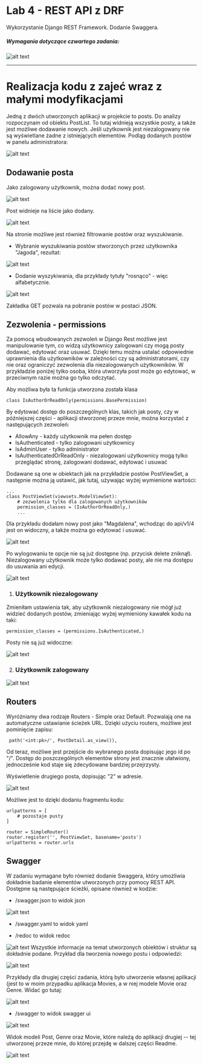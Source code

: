 # Lab 4 - REST API z DRF

Wykorzystanie Django REST Framework. Dodanie Swaggera.

####
##### Wymagania dotyczące czwartego zadania:
####

![alt text](https://i.imgur.com/TwbYQN0.png)  


---
# Realizacja kodu z zajeć wraz z małymi modyfikacjami

Jedną z dwóch utworzonych aplikacji w projekcie to posts. Do analizy rozpoczynam od obiektu PostList. To tutaj widnieją wszystkie posty, a także jest możliwe dodawanie nowych. Jeśli użytkownik jest niezalogowany nie są wyświetlane żadne z istniejących elementów. Podląg dodanych postów w panelu administratora:

![alt text](https://i.imgur.com/n7nPXtN.png)

## Dodawanie posta

Jako zalogowany użytkownik, można dodać nowy post.

![alt text](https://i.imgur.com/1toV43L.png)  

Post widnieje na liście jako dodany.

![alt text](https://i.imgur.com/b4ST7gk.png)

Na stronie możliwe jest również filtrowanie postów oraz wyszukiwanie.

- Wybranie wyszukiwania postów stworzonych przez użytkownika "Jagoda", rezultat:

![alt text](https://i.imgur.com/mUWp33h.png)  

- Dodanie wyszykiwania, dla przykłady tytuły "rosnąco" - więc alfabetycznie.

![alt text](https://i.imgur.com/t4JE9q6.png)

Zakładka GET pozwala na pobranie postów w postaci JSON.

## Zezwolenia - permissions

Za pomocą wbudowanych zezwoleń w Django Rest możliwe jest manipulowanie tym, co widzą użytkownicy zalogowani czy mogą posty dodawać, edytować oraz usuwać. Dzięki temu można ustalać odpowiednie uprawnienia dla użytkowników w zależności czy są administratorami, czy nie oraz ograniczyć zezwolenia dla niezalogowanych użytkowników. W przykładzie poniżej tylko osoba, która utworzyła post może go edytować, w przeciwnym razie można go tylko odczytać.

Aby możliwa była ta funkcja utworzona została klasa
```
class IsAuthorOrReadOnly(permissions.BasePermission)
```

By edytować dostęp do poszczególnych klas, takich jak posty, czy w późniejszej części - aplikacji stworzonej przeze mnie, można korzystać z następujących zezwoleń:
- AllowAny - każdy użytkownik ma pełen dostęp
- IsAuthenticated - tylko zalogowani użytkownicy
- IsAdminUser - tylko administrator
- IsAuthenticatedOrReadOnly - niezalogowani użytkownicy mogą tylko przeglądać stronę, zalogowani dodawać, edytować i usuwać

Dodawane są one w obiektach jak na przykładzie postów PostViewSet, a następnie można ją ustawić, jak tutaj, używając wyżej wymienione wartości:
```
...
class PostViewSet(viewsets.ModelViewSet):
    # zezwolenia tylko dla zalogowanych użytkowników
    permission_classes = (IsAuthorOrReadOnly,)
    ...
```

Dla przykładu dodałam nowy post jako "Magdalena", wchodząc do api/v1/4 jest on widoczny, a także można go edytować i usuwać.

![alt text](https://i.imgur.com/JHu6w9p.png)

Po wylogowaniu te opcje nie są już dostępne (np. przycisk delete zniknął). Niezalogowany użytkownik może tylko dodawać posty, ale nie ma dostępu do usuwania ani edycji.

![alt text](https://i.imgur.com/yagKZCx.png)

1. ### Użytkownik niezalogowany

Zmieniłam ustawienia tak, aby użytkownik niezalogowany nie mógł już widzieć dodanych postów, zmieniając wyżej wymieniony kawałek kodu na taki:
```
permission_classes = (permissions.IsAuthenticated,)
```

Posty nie są już widoczne:

![alt text](https://i.imgur.com/ogsbuQY.png)  

2. ### Użytkownik zalogowany

![alt text](https://i.imgur.com/f2tound.png) 

## Routers
Wyróżniamy dwa rodzaje Routers - Simple oraz Default. Pozwalają one na automatyczne ustawianie ścieżek URL.
Dzięki użyciu routers, możliwe jest pominięcie zapisu:

```
 path('<int:pk>/', PostDetail.as_view()),
```

Od teraz, możliwe jest przejście do wybranego posta dopisując jego id po "/". Dostęp do poszczególnych elementów strony jest znacznie ułatwiony, jednocześnie kod staje się zdecydowane bardziej przejrzysty.


Wyświetlenie drugiego posta, dopisując "2" w adresie.

![alt text](https://i.imgur.com/H8kThPR.png)

Możliwe jest to dzięki dodaniu fragmentu kodu:

```
urlpatterns = [
    # pozostaje pusty
]

router = SimpleRouter()
router.register('', PostViewSet, basename='posts')
urlpatterns = router.urls
```

## Swagger

W zadaniu wymagane było również dodanie Swaggera, który umożliwia dokładnie badanie elementów utworzonych przy pomocy REST API. Dostępne są następujące ścieżki, opisane również w kodzie:
- /swagger.json to widok json

![alt text](https://i.imgur.com/FcprWWh.png)

- /swagger.yaml to widok yaml

- /redoc to widok redoc

![alt text](https://i.imgur.com/bccJRbt.png)
Wszystkie informacje na temat utworzonych obiektów i struktur są dokładnie podane. Przykład dla tworzenia nowego postu i odpowiedzi:

![alt text](https://i.imgur.com/zrESK2V.png)

Przykłady dla drugiej części zadania, którą było utworzenie własnej aplikacji (jest to w moim przypadku aplikacja Movies, a w niej modele Movie oraz Genre. Widać go tutaj:

![alt text](https://i.imgur.com/lqBx0LF.png)

- /swagger to widok swagger ui

![alt text](https://i.imgur.com/pDmKx31.png)

Widok modeli Post, Genre oraz Movie, które należą do aplikacji drugiej -- tej utworzonej przeze mnie, do której przejdę w dalszej części Readme.

![alt text](https://i.imgur.com/irs9A2i.png)